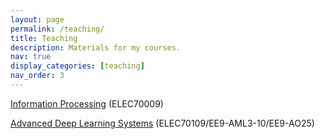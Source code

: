 ```yaml
---
layout: page
permalink: /teaching/
title: Teaching
description: Materials for my courses.
nav: true
display_categories: [teaching]
nav_order: 3
---
```


[Information Processing](/teaching/info_process) (ELEC70009)

[Advanced Deep Learning Systems](/teaching/adls) (ELEC70109/EE9-AML3-10/EE9-AO25)
